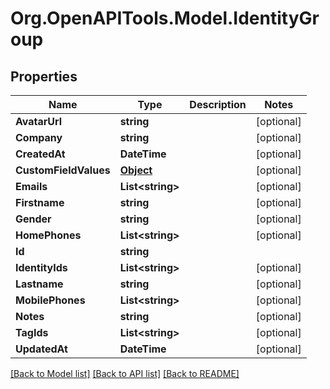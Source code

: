 # Org.OpenAPITools.Model.IdentityGroup
## Properties

Name | Type | Description | Notes
------------ | ------------- | ------------- | -------------
**AvatarUrl** | **string** |  | [optional] 
**Company** | **string** |  | [optional] 
**CreatedAt** | **DateTime** |  | [optional] 
**CustomFieldValues** | [**Object**](.md) |  | [optional] 
**Emails** | **List&lt;string&gt;** |  | [optional] 
**Firstname** | **string** |  | [optional] 
**Gender** | **string** |  | [optional] 
**HomePhones** | **List&lt;string&gt;** |  | [optional] 
**Id** | **string** |  | 
**IdentityIds** | **List&lt;string&gt;** |  | [optional] 
**Lastname** | **string** |  | [optional] 
**MobilePhones** | **List&lt;string&gt;** |  | [optional] 
**Notes** | **string** |  | [optional] 
**TagIds** | **List&lt;string&gt;** |  | [optional] 
**UpdatedAt** | **DateTime** |  | [optional] 

[[Back to Model list]](../README.md#documentation-for-models) [[Back to API list]](../README.md#documentation-for-api-endpoints) [[Back to README]](../README.md)

